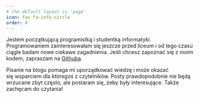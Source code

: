 ```yaml
---
# the default layout is 'page'
icon: fas fa-info-circle
order: 4
---
```


Jestem początkującą programistką i studentką informatyki. Programowaniem zainteresowałam się jeszcze przed liceum i od tego czasu ciągle badam nowe ciekawe zagadnienia. Jeśli chcesz zapoznać się z moim kodem, zapraszam na [Githuba](https://github.com/karo-fox).

Pisanie na blogu pomaga mi uporządkować wiedzę i może okazać się wsparciem dla któregoś z czytelników. Posty prawdopodobnie nie będą wrzucane zbyt często, ale postaram się, żeby były interesujące. Także zachęcam do czytania!
